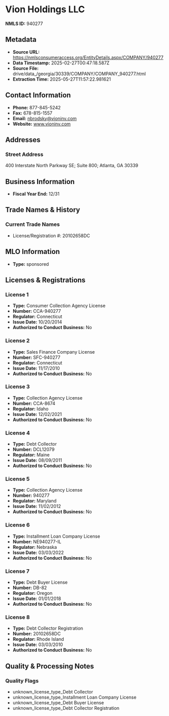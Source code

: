 # Vion Holdings LLC

**NMLS ID:** 940277

## Metadata
- **Source URL:** https://nmlsconsumeraccess.org/EntityDetails.aspx/COMPANY/940277
- **Data Timestamp:** 2025-02-27T00:47:18.587Z
- **Source File:** drive/data_/georgia/30339/COMPANY/COMPANY_940277.html
- **Extraction Time:** 2025-05-27T11:57:22.981621

## Contact Information
- **Phone:** 877-845-5242
- **Fax:** 678-815-1557
- **Email:** nbrodsky@vioninv.com
- **Website:** www.vioninv.com

## Addresses
### Street Address
400 Interstate North Parkway SE; Suite 800; Atlanta, GA 30339

## Business Information
- **Fiscal Year End:** 12/31

## Trade Names & History
### Current Trade Names
- License/Registration #: 20102658DC

## MLO Information
- **Type:** sponsored

## Licenses & Registrations

### License 1
- **Type:** Consumer Collection Agency License
- **Number:** CCA-940277
- **Regulator:** Connecticut
- **Issue Date:** 10/20/2014
- **Authorized to Conduct Business:** No

### License 2
- **Type:** Sales Finance Company License
- **Number:** SFC-940277
- **Regulator:** Connecticut
- **Issue Date:** 11/17/2010
- **Authorized to Conduct Business:** No

### License 3
- **Type:** Collection Agency License
- **Number:** CCA-8674
- **Regulator:** Idaho
- **Issue Date:** 12/02/2021
- **Authorized to Conduct Business:** No

### License 4
- **Type:** Debt Collector
- **Number:** DCL12079
- **Regulator:** Maine
- **Issue Date:** 08/09/2011
- **Authorized to Conduct Business:** No

### License 5
- **Type:** Collection Agency License
- **Number:** 940277
- **Regulator:** Maryland
- **Issue Date:** 11/02/2012
- **Authorized to Conduct Business:** No

### License 6
- **Type:** Installment Loan Company License
- **Number:** NE940277-IL
- **Regulator:** Nebraska
- **Issue Date:** 03/03/2022
- **Authorized to Conduct Business:** No

### License 7
- **Type:** Debt Buyer License
- **Number:** DB-82
- **Regulator:** Oregon
- **Issue Date:** 01/01/2018
- **Authorized to Conduct Business:** No

### License 8
- **Type:** Debt Collector Registration
- **Number:** 20102658DC
- **Regulator:** Rhode Island
- **Issue Date:** 03/03/2010
- **Authorized to Conduct Business:** No

## Quality & Processing Notes
### Quality Flags
- unknown_license_type_Debt Collector
- unknown_license_type_Installment Loan Company License
- unknown_license_type_Debt Buyer License
- unknown_license_type_Debt Collector Registration
